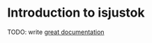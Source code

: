 # Introduction to isjustok

TODO: write [great documentation](http://jacobian.org/writing/what-to-write/)
